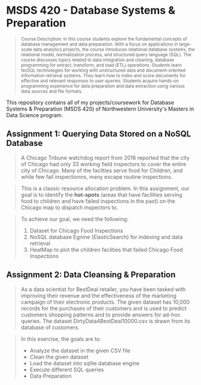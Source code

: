 # MSDS 420 - Database Systems & Preparation
><sup>Course Description: In this course students explore the fundamental concepts of database management and data preparation. With a focus on applications in large-scale data analytics projects, the course introduces relational database systems, the relational model, normalization process, and structured query language (SQL). The course discusses topics related to data integration and cleaning, database programming for extract, transform, and load (ETL) operations. Students learn NoSQL technologies for working with unstructured data and document-oriented information retrieval systems. They learn how to index and score documents for effective and relevant responses to user queries. Students acquire hands-on programming experience for data preparation and data extraction using various data sources and file formats.</sup>

This repository contains all of my projects/coursework for Database Systems & Preparation (MSDS 420) of Northwestern University's Masters in Data Science program.

## Assignment 1: Querying Data Stored on a NoSQL Database
> A Chicago Tribune watchdog report from 2016 reported that the city of Chicago had only 33 working field inspectors to cover the entire city of Chicago. Many of the facilties serve food for Children, and while few fail inspectionns, many escape routine inspections.

> This is a classic resource allocation problem. In this assignment, our goal is to identify the **hot-spots** (areas that have facilities serving food to children and have failed inspections in the past) on the Chicago map to dispatch inspectors to.

> To achieve our goal, we need the following:
> 1. Dataset for Chicago Food Inspections
> 2. NoSQL database Egnine (ElasticSearch) for indexing and data retrieval
> 3. HeatMap to plot the children facilties that failed Chicago Food Inspections

## Assignment 2: Data Cleansing & Preparation
> As a data scientist for BestDeal retailer, you have been tasked with improving their revenue and the effectiveness of the marketing campaign of their electronic products. The given dataset has 10,000 records for the purchases of their customers and is used to predict customers shopping patterns and to provide answers for ad-hoc queries. The dataset DirtyData4BestDeal10000.csv is drawn from its database of customers.

> In this exercise, the goals are to:
> - Analyze the dataset in the given CSV file
> - Clean the given dataset
> - Load the dataset into sqlite database engine
> - Execute different SQL queries
> - Data Preparation
